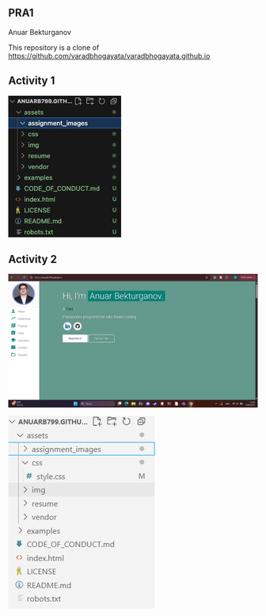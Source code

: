 ## PRA1

Anuar Bekturganov

This repository is a clone of https://github.com/varadbhogayata/varadbhogayata.github.io 

## Activity 1

![screenshot](assets/assignment_images/activity_1.jpg)

## Activity 2

![screenshot](assets/assignment_images/activity2.png)

![screenshot](assets/assignment_images/assignment_2_o.png)
